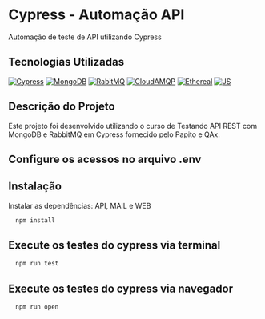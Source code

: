 # Cypress - Automação API

Automação de teste de API utilizando Cypress

## Tecnologias Utilizadas

[![Cypress](https://img.shields.io/badge/License-Cypress-green.svg)](https://www.cypress.io/)
[![MongoDB](https://img.shields.io/badge/license-MongoDB-red.svg)](https://www.mongodb.com/)
[![RabitMQ](https://img.shields.io/badge/license-RabitMQ-red.svg)](https://www.rabbitmq.com/)
[![CloudAMQP](https://img.shields.io/badge/license-CloudAMQP-orange.svg)](https://www.cloudamqp.com/)
[![Ethereal](https://img.shields.io/badge/license-Ethereal-blue.svg)](https://ethereal.email/)
[![JS](https://img.shields.io/badge/license-javascript-blue.svg)](https://developer.mozilla.org/en-US/docs/Web/JavaScript)

## Descrição do Projeto

Este projeto foi desenvolvido utilizando o curso de Testando API REST com MongoDB e RabbitMQ em Cypress fornecido pelo Papito e QAx.

## Configure os acessos no arquivo .env

## Instalação

Instalar as dependências: API, MAIL e WEB

```bash
  npm install
```

## Execute os testes do cypress via terminal

```bash
  npm run test
```

## Execute os testes do cypress via navegador

```bash
  npm run open
```

